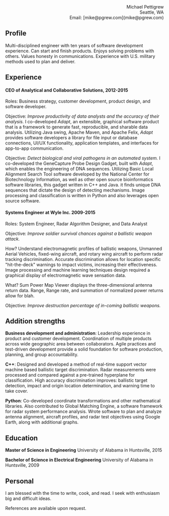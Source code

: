<div align="right">
  Michael Pettigrew<br>
  Seattle, WA<br>
  Email: [mike@pgrew.com](mike@pgrew.com)
</div>

## Profile
Multi-disciplined engineer with ten years of software development experience. Can start and finish products. Enjoys solving problems with others. Values honesty in communications. Experience with U.S. military methods used to plan and deliver.

## Experience
#### CEO of Analytical and Collaborative Solutions, 2012-2015
Roles: Business strategy, customer development, product design, and software developer.

Objective: _Improve productivity of data analysts and the accuracy of their analysis._
I co-developed _Adapt_, an extensible, graphical software product that is a framework to generate fast, reproducible, and sharable data analysis. Utilizing Java swing, Apache Maven, and Apache Felix, _Adapt_ provides software developers a library for file input or database connections, UI/UX functionality, application templates, and interfaces for app-to-app communication.

Objective: _Detect biological and viral pathogens in an automated system._ I co-developed the GeneCapture Probe Design Gadget, built with _Adapt_, which enables the engineering of DNA sequences. Utilizing Basic Local Alignment Search Tool software developed by the National Center for Biotechnology Information, as well as other open source bioinformatics software libraries, this gadget written in C++ and Java. it finds unique DNA sequences that dictate the design of detecting mechanisms. Image processing and classification is written in Python and also leverages open source software.

#### Systems Engineer at Wyle Inc. 2009-2015

Roles: System Engineer, Radar Algorithm Designer, and Data Analyst

Objective: _Improve soldier survival chances against a ballistic weapon attack._

How? Understand electromagnetic profiles of ballistic weapons, Unmanned Aerial Vehicles, fixed-wing aircraft, and rotary wing aircraft to perform radar tracking discrimination. Accurate discrimination allows for location specific "hit-the-deck" warnings to impact victims, increasing their effectiveness.
Image processing and machine learning techniques design required a graphical display of electromagnetic wave sensation data.

What? Sum Power Map Viewer displays the three-dimensional antenna return data. Range, Range rate, and summation of normalized power returns allow for blah.

Objective: _Improve destruction percentage of in-coming ballistic weapons._

## Addition strengths
__Business development and administration__:
Leadership experience in product and customer development. Coordination of multiple products across wide geographic area between collaborators. Agile practices and test-driven development provide a solid foundation for software production, planning, and group accountability.

__C++__: Designed and developed a method of real-time support vector machine based ballistic target discrimination. Radar measurements were processed and compared against a pre-trained hyperplane for classification. High accuracy discrimination improves: ballistic target detection, impact and origin location determination, and warning time to take cover.

__Python__: Co-developed coordinate transformations and other mathematical libraries. Also contributed to Global Matching Engine, a software framework for radar system performance analysis. Wrote software to plan and analyze antenna alignment, aircraft profiles, and radar test objectives using Google Earth, along with additional graphs.

## Education
**Master of Science in Engineering** University of Alabama in Huntsville, 2015

**Bachelor of Science in Electrical Engineering** University of Alabama in Huntsville, 2009

## Personal
I am blessed with the time to write, cook, and read. I seek with enthusiasm big and difficult ideas.

References are available upon request.
